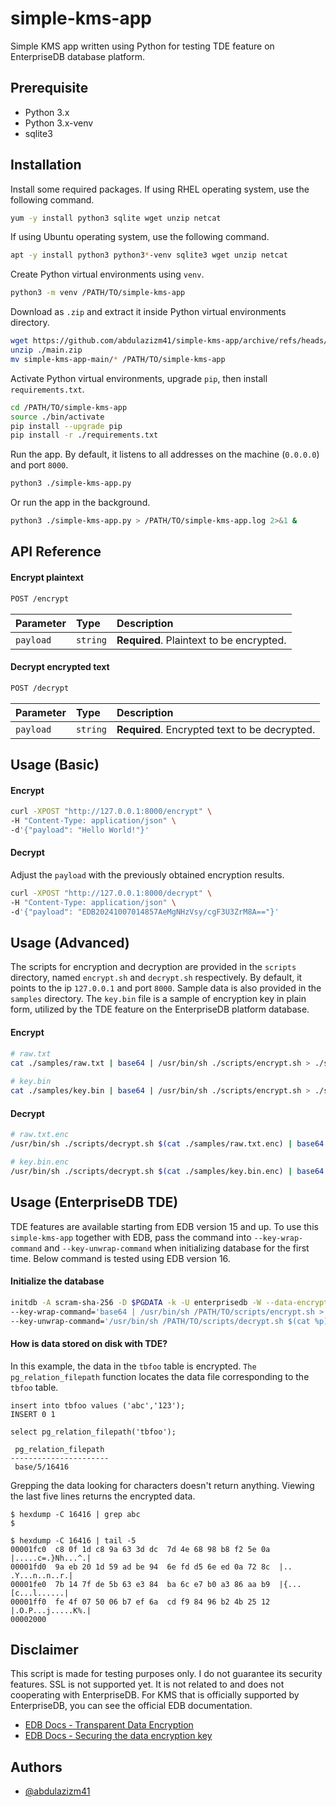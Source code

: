 # simple-kms-app
Simple KMS app written using Python for testing TDE feature on EnterpriseDB database platform.

## Prerequisite
- Python 3.x
- Python 3.x-venv
- sqlite3

## Installation
Install some required packages. If using RHEL operating system, use the following command.
```bash
yum -y install python3 sqlite wget unzip netcat
```

If using Ubuntu operating system, use the following command.
```bash
apt -y install python3 python3*-venv sqlite3 wget unzip netcat
```

Create Python virtual environments using `venv`.
```bash
python3 -m venv /PATH/TO/simple-kms-app
```

Download as `.zip` and extract it inside Python virtual environments directory.
```bash
wget https://github.com/abdulazizm41/simple-kms-app/archive/refs/heads/main.zip
unzip ./main.zip
mv simple-kms-app-main/* /PATH/TO/simple-kms-app
```

Activate Python virtual environments, upgrade `pip`, then install `requirements.txt`.
```bash
cd /PATH/TO/simple-kms-app
source ./bin/activate
pip install --upgrade pip
pip install -r ./requirements.txt
```

Run the app. By default, it listens to all addresses on the machine (`0.0.0.0`) and port `8000`.
```bash
python3 ./simple-kms-app.py
```

Or run the app in the background.
```bash
python3 ./simple-kms-app.py > /PATH/TO/simple-kms-app.log 2>&1 &
```

## API Reference
#### Encrypt plaintext
```bash
POST /encrypt
```
| Parameter | Type     | Description                |
| :-------- | :------- | :------------------------- |
| `payload` | `string` | **Required**. Plaintext to be encrypted. |

#### Decrypt encrypted text
```bash
POST /decrypt
```
| Parameter | Type     | Description                       |
| :-------- | :------- | :-------------------------------- |
| `payload` | `string` | **Required**. Encrypted text to be decrypted. |

## Usage (Basic)
#### Encrypt
```bash
curl -XPOST "http://127.0.0.1:8000/encrypt" \
-H "Content-Type: application/json" \
-d'{"payload": "Hello World!"}'
```

#### Decrypt
Adjust the `payload` with the previously obtained encryption results.
```bash
curl -XPOST "http://127.0.0.1:8000/decrypt" \
-H "Content-Type: application/json" \
-d'{"payload": "EDB20241007014857AeMgNHzVsy/cgF3U3ZrM8A=="}'
```

## Usage (Advanced)
The scripts for encryption and decryption are provided in the `scripts` directory, named `encrypt.sh` and `decrypt.sh` respectively. By default, it points to the ip `127.0.0.1` and port `8000`. Sample data is also provided in the `samples` directory. The `key.bin` file is a sample of encryption key in plain form, utilized by the TDE feature on the EnterpriseDB platform database.

#### Encrypt
```bash
# raw.txt
cat ./samples/raw.txt | base64 | /usr/bin/sh ./scripts/encrypt.sh > ./samples/raw.txt.enc
  
# key.bin
cat ./samples/key.bin | base64 | /usr/bin/sh ./scripts/encrypt.sh > ./samples/key.bin.enc
```

#### Decrypt
```bash
# raw.txt.enc
/usr/bin/sh ./scripts/decrypt.sh $(cat ./samples/raw.txt.enc) | base64 -di

# key.bin.enc
/usr/bin/sh ./scripts/decrypt.sh $(cat ./samples/key.bin.enc) | base64 -di
```

## Usage (EnterpriseDB TDE)
TDE features are available starting from EDB version 15 and up. To use this `simple-kms-app` together with EDB, pass the command into `--key-wrap-command` and `--key-unwrap-command` when initializing database for the first time. Below command is tested using EDB version 16.

#### Initialize the database
```bash
initdb -A scram-sha-256 -D $PGDATA -k -U enterprisedb -W --data-encryption \
--key-wrap-command='base64 | /usr/bin/sh /PATH/TO/scripts/encrypt.sh > %p' \
--key-unwrap-command='/usr/bin/sh /PATH/TO/scripts/decrypt.sh $(cat %p) | base64 -di'
```

#### How is data stored on disk with TDE?
In this example, the data in the `tbfoo` table is encrypted. `The pg_relation_filepath` function locates the data file corresponding to the `tbfoo` table.
```
insert into tbfoo values ('abc','123');
INSERT 0 1

select pg_relation_filepath('tbfoo');

 pg_relation_filepath
----------------------
 base/5/16416
```

Grepping the data looking for characters doesn't return anything. Viewing the last five lines returns the encrypted data.
```
$ hexdump -C 16416 | grep abc
$

$ hexdump -C 16416 | tail -5
00001fc0  c8 0f 1d c8 9a 63 3d dc  7d 4e 68 98 b8 f2 5e 0a  |.....c=.}Nh...^.|
00001fd0  9a eb 20 1d 59 ad be 94  6e fd d5 6e ed 0a 72 8c  |.. .Y...n..n..r.|
00001fe0  7b 14 7f de 5b 63 e3 84  ba 6c e7 b0 a3 86 aa b9  |{...[c...l......|
00001ff0  fe 4f 07 50 06 b7 ef 6a  cd f9 84 96 b2 4b 25 12  |.O.P...j.....K%.|
00002000
```

## Disclaimer
This script is made for testing purposes only. I do not guarantee its security features. SSL is not supported yet. It is not related to and does not cooperating with EnterpriseDB. For KMS that is officially supported by EnterpriseDB, you can see the official EDB documentation.
 - [EDB Docs - Transparent Data Encryption](https://www.enterprisedb.com/docs/tde/latest/)
 - [EDB Docs - Securing the data encryption key](https://www.enterprisedb.com/docs/tde/latest/key_stores/)

## Authors
- [@abdulazizm41](https://www.github.com/abdulazizm41)
